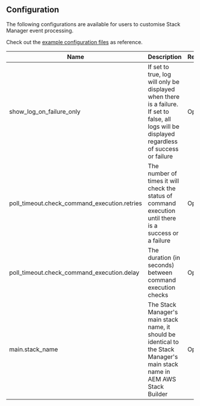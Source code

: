 Configuration
-------------

The following configurations are available for users to customise Stack Manager event processing.

Check out the [example configuration files](https://github.com/shinesolutions/aem-stack-manager-messenger/blob/master/examples/user-config/) as reference.

| Name | Description | Required? | Default |
|------|-------------|-----------|---------|
| show_log_on_failure_only | If set to true, log will only be displayed when there is a failure. If set to false, all logs will be displayed regardless of success or failure | Optional | true |
| poll_timeout.check_command_execution.retries | The number of times it will check the status of command execution until there is a success or a failure | Optional | 720 |
| poll_timeout.check_command_execution.delay | The duration (in seconds) between command execution checks | Optional | 10 |
| main.stack_name | The Stack Manager's main stack name, it should be identical to the Stack Manager's main stack name in AEM AWS Stack Builder | Optional | aem-stack-manager-main-stack |
